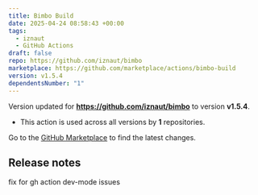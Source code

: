 ```yaml
---
title: Bimbo Build
date: 2025-04-24 08:58:43 +00:00
tags:
  - iznaut
  - GitHub Actions
draft: false
repo: https://github.com/iznaut/bimbo
marketplace: https://github.com/marketplace/actions/bimbo-build
version: v1.5.4
dependentsNumber: "1"
---
```



Version updated for **https://github.com/iznaut/bimbo** to version **v1.5.4**.
- This action is used across all versions by **1** repositories.

Go to the [GitHub Marketplace](https://github.com/marketplace/actions/bimbo-build) to find the latest changes.

## Release notes

fix for gh action dev-mode issues 
